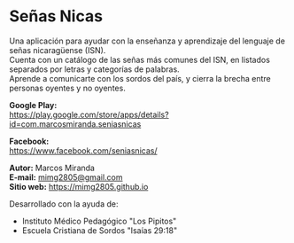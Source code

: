 # Señas Nicas
Una aplicación para ayudar con la enseñanza y aprendizaje del lenguaje de señas nicaragüense (ISN).\
Cuenta con un catálogo de las señas más comunes del ISN, en listados separados por letras y categorías de palabras.\
Aprende a comunicarte con los sordos del país, y cierra la brecha entre personas oyentes y no oyentes.

**Google Play:** \
https://play.google.com/store/apps/details?id=com.marcosmiranda.seniasnicas

**Facebook:** \
https://www.facebook.com/seniasnicas/

**Autor:** Marcos Miranda\
**E-mail:** mimg2805@gmail.com\
**Sitio web:** <https://mimg2805.github.io>

Desarrollado con la ayuda de: 
- Instituto Médico Pedagógico "Los Pipitos"
- Escuela Cristiana de Sordos "Isaías 29:18"